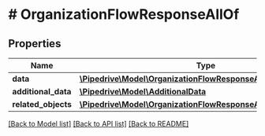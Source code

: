 # # OrganizationFlowResponseAllOf

## Properties

Name | Type | Description | Notes
------------ | ------------- | ------------- | -------------
**data** | [**\Pipedrive\Model\OrganizationFlowResponseAllOfData[]**](OrganizationFlowResponseAllOfData.md) |  | [optional]
**additional_data** | [**\Pipedrive\Model\AdditionalData**](AdditionalData.md) |  | [optional]
**related_objects** | [**\Pipedrive\Model\OrganizationFlowResponseAllOfRelatedObjects**](OrganizationFlowResponseAllOfRelatedObjects.md) |  | [optional]

[[Back to Model list]](../../README.md#models) [[Back to API list]](../../README.md#endpoints) [[Back to README]](../../README.md)
